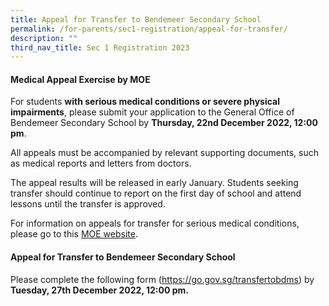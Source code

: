 ```yaml
---
title: Appeal for Transfer to Bendemeer Secondary School
permalink: /for-parents/sec1-registration/appeal-for-transfer/
description: ""
third_nav_title: Sec 1 Registration 2023
---
```



#### **Medical Appeal Exercise by MOE**

For students **with serious medical conditions or severe physical impairments**, please submit your application to the General Office of Bendemeer Secondary School by **Thursday, 22nd December 2022, 12:00 pm**. 

All appeals must be accompanied by relevant supporting documents, such as medical reports and letters from doctors.

The appeal results will be released in early January. Students seeking transfer should continue to report on the first day of school and attend lessons until the transfer is approved.

For information on appeals for transfer for serious medical conditions, please go to this <a href="https://www.moe.gov.sg/secondary/s1-posting/results/appeal-for-school-transfer/" target="_blank" >MOE website</a>.


#### **Appeal for Transfer to Bendemeer Secondary School**

Please complete the following form (<a href="https://go.gov.sg/transfertobdms" target="_blank" >https://go.gov.sg/transfertobdms</a>) by **Tuesday, 27th December 2022, 12:00 pm.**

